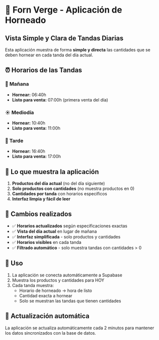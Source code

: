 # 🍞 Forn Verge - Aplicación de Horneado

## Vista Simple y Clara de Tandas Diarias

Esta aplicación muestra de forma **simple y directa** las cantidades que se deben hornear en cada tanda del día actual.

## ⏰ Horarios de las Tandas

### 🌅 Mañana
- **Hornear:** 06:40h 
- **Listo para venta:** 07:00h (primera venta del día)

### ☀️ Mediodía  
- **Hornear:** 10:40h
- **Listo para venta:** 11:00h

### 🌇 Tarde
- **Hornear:** 16:40h  
- **Listo para venta:** 17:00h

## 🎯 Lo que muestra la aplicación

1. **Productos del día actual** (no del día siguiente)
2. **Solo productos con cantidades** (no muestra productos en 0)
3. **Cantidades por tanda** con horarios específicos
4. **Interfaz limpia y fácil de leer**

## 🔧 Cambios realizados

- ✅ **Horarios actualizados** según especificaciones exactas
- ✅ **Vista del día actual** en lugar de mañana  
- ✅ **Interfaz simplificada** - solo productos y cantidades
- ✅ **Horarios visibles** en cada tanda
- ✅ **Filtrado automático** - solo muestra tandas con cantidades > 0

## 📱 Uso

1. La aplicación se conecta automáticamente a Supabase
2. Muestra los productos y cantidades para HOY
3. Cada tanda muestra:
   - Horario de horneado → hora de listo
   - Cantidad exacta a hornear
   - Solo se muestran las tandas que tienen cantidades

## 🔄 Actualización automática

La aplicación se actualiza automáticamente cada 2 minutos para mantener los datos sincronizados con la base de datos. 